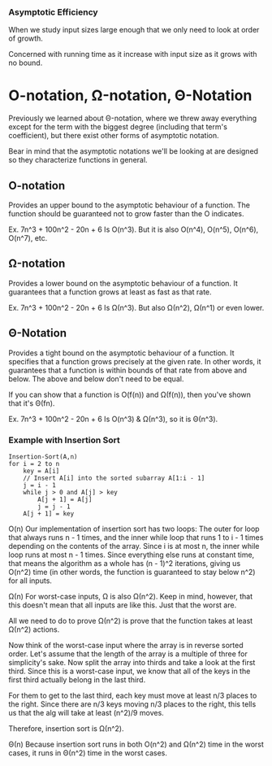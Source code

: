 ### Asymptotic Efficiency
When we study input sizes large enough that we only need to look at order of growth.

Concerned with running time as it increase with input size as it grows with no bound.

# O-notation, Ω-notation, Θ-Notation
Previously we learned about Θ-notation, where we threw away everything except for the term with the biggest degree (including that term's coefficient), but there exist other forms of asymptotic notation.

Bear in mind that the asymptotic notations we'll be looking at are designed so they characterize functions in general.

## O-notation
Provides an upper bound to the asymptotic behaviour of a function. The function should be guaranteed not to grow faster than the O indicates.

Ex. 7n^3 + 100n^2 - 20n + 6
Is O(n^3). But it is also O(n^4), O(n^5), O(n^6), O(n^7), etc.

## Ω-notation
Provides a lower bound on the asymptotic behaviour of a function. It guarantees that a function grows at least as fast as that rate.

Ex. 7n^3 + 100n^2 - 20n + 6
Is Ω(n^3). But also Ω(n^2), Ω(n^1) or even lower.

## Θ-Notation
Provides a tight bound on the asymptotic behaviour of a function. It specifies that a function grows precisely at the given rate. In other words, it guarantees that a function is within bounds of that rate from above and below. The above and below don't need to be equal.

If you can show that a function is O(f(n)) and Ω(f(n)), then you've shown that it's Θ(fn).

Ex. 7n^3 + 100n^2 - 20n + 6
Is O(n^3) & Ω(n^3), so it is Θ(n^3).

### Example with Insertion Sort
```
Insertion-Sort(A,n)
for i = 2 to n
	key = A[i]
	// Insert A[i] into the sorted subarray A[1:i - 1]
	j = i - 1
	while j > 0 and A[j] > key
		A[j + 1] = A[j]
		j = j - 1
	A[j + 1] = key
```

O(n)
Our implementation of insertion sort has two loops: The outer for loop that always runs n - 1 times, and the inner while loop that runs 1 to i - 1 times depending on the contents of the array. Since i is at most n, the inner while loop runs at most n - 1 times. Since everything else runs at constant time, that means the algorithm as a whole has (n - 1)^2 iterations, giving us O(n^2) time (in other words, the function is guaranteed to stay below n^2) for all inputs.

Ω(n)
For worst-case inputs, Ω is also Ω(n^2). Keep in mind, however, that this doesn't mean that all inputs are like this. Just that the worst are.

All we need to do to prove Ω(n^2) is prove that the function takes at least Ω(n^2) actions.

Now think of the worst-case input where the array is in reverse sorted order. Let's assume that the length of the array is a multiple of three for simplicity's sake. Now split the array into thirds and take a look at the first third. Since this is a worst-case input, we know that all of the keys in the first third actually belong in the last third. 

For them to get to the last third, each key must move at least n/3 places to the right. Since there are n/3 keys moving n/3 places to the right, this tells us that the alg will take at least (n^2)/9 moves.

Therefore, insertion sort is Ω(n^2).

Θ(n)
Because insertion sort runs in both O(n^2) and Ω(n^2) time in the worst cases, it runs in Θ(n^2) time in the worst cases.

